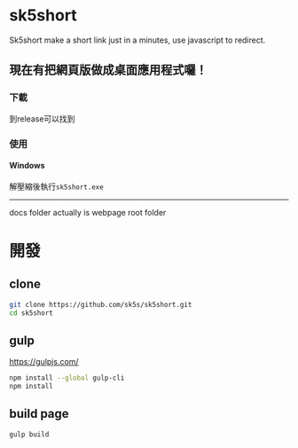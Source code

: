 # sk5short
Sk5short make a short link just in a minutes, use javascript to redirect.

## 現在有把網頁版做成桌面應用程式囉！

### 下載
到release可以找到
### 使用
#### Windows
解壓縮後執行`sk5short.exe`

---
docs folder actually is webpage root folder

# 開發

## clone
```bash
git clone https://github.com/sk5s/sk5short.git
cd sk5short
```

## gulp
https://gulpjs.com/

```bash
npm install --global gulp-cli
npm install
```

## build page
```bash
gulp build
```
